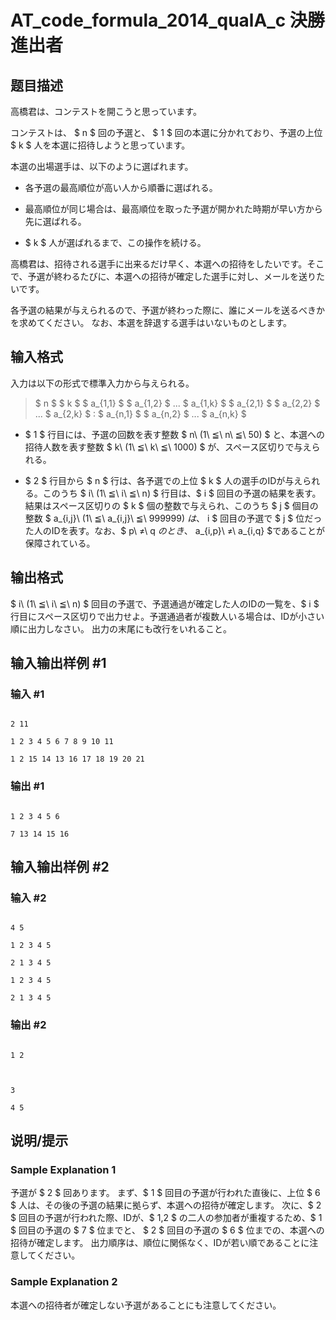 # AT_code_formula_2014_qualA_c 決勝進出者

## 题目描述

[problemUrl]: https://atcoder.jp/contests/code-formula-2014-quala/tasks/code_formula_2014_qualA_c

高橋君は、コンテストを開こうと思っています。

コンテストは、 $ n $ 回の予選と、 $ 1 $ 回の本選に分かれており、予選の上位 $ k $ 人を本選に招待しようと思っています。

本選の出場選手は、以下のように選ばれます。

- 各予選の最高順位が高い人から順番に選ばれる。
- 最高順位が同じ場合は、最高順位を取った予選が開かれた時期が早い方から先に選ばれる。
- $ k $ 人が選ばれるまで、この操作を続ける。

高橋君は、招待される選手に出来るだけ早く、本選への招待をしたいです。そこで、予選が終わるたびに、本選への招待が確定した選手に対し、メールを送りたいです。

各予選の結果が与えられるので、予選が終わった際に、誰にメールを送るべきかを求めてください。 なお、本選を辞退する選手はいないものとします。

## 输入格式

入力は以下の形式で標準入力から与えられる。

> $ n $ $ k $ $ a_{1,1} $ $ a_{1,2} $ ... $ a_{1,k} $ $ a_{2,1} $ $ a_{2,2} $ ... $ a_{2,k} $ : $ a_{n,1} $ $ a_{n,2} $ ... $ a_{n,k} $

- $ 1 $ 行目には、予選の回数を表す整数 $ n\ (1\ ≦\ n\ ≦\ 50) $ と、本選への招待人数を表す整数 $ k\ (1\ ≦\ k\ ≦\ 1000) $ が、スペース区切りで与えられる。
- $ 2 $ 行目から $ n $ 行は、各予選での上位 $ k $ 人の選手のIDが与えられる。このうち $ i\ (1\ ≦\ i\ ≦\ n) $ 行目は、$ i $ 回目の予選の結果を表す。結果はスペース区切りの $ k $ 個の整数で与えられ、このうち $ j $ 個目の整数 $ a_{i,j}\ (1\ ≦\ a_{i,j}\ ≦\ 999999) $は、$ i $ 回目の予選で $ j $ 位だった人のIDを表す。なお、$ p\ ≠\ q $のとき、$ a_{i,p}\ ≠\ a_{i,q} $であることが保障されている。

## 输出格式

$ i\ (1\ ≦\ i\ ≦\ n) $ 回目の予選で、予選通過が確定した人のIDの一覧を、$ i $ 行目にスペース区切りで出力せよ。予選通過者が複数人いる場合は、IDが小さい順に出力しなさい。 出力の末尾にも改行をいれること。

## 输入输出样例 #1

### 输入 #1

```
2 11
1 2 3 4 5 6 7 8 9 10 11
1 2 15 14 13 16 17 18 19 20 21
```

### 输出 #1

```
1 2 3 4 5 6
7 13 14 15 16
```

## 输入输出样例 #2

### 输入 #2

```
4 5
1 2 3 4 5
2 1 3 4 5
1 2 3 4 5
2 1 3 4 5
```

### 输出 #2

```
1 2

3
4 5
```

## 说明/提示

### Sample Explanation 1

予選が $ 2 $ 回あります。 まず、$ 1 $ 回目の予選が行われた直後に、上位 $ 6 $ 人は、その後の予選の結果に拠らず、本選への招待が確定します。 次に、$ 2 $ 回目の予選が行われた際、IDが、$ 1,2 $ の二人の参加者が重複するため、$ 1 $ 回目の予選の $ 7 $ 位までと、 $ 2 $ 回目の予選の $ 6 $ 位までの、本選への招待が確定します。 出力順序は、順位に関係なく、IDが若い順であることに注意してください。

### Sample Explanation 2

本選への招待者が確定しない予選があることにも注意してください。